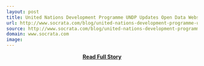 ```yaml
---
layout: post
title: United Nations Development Programme UNDP Updates Open Data Website
url: http://www.socrata.com/blog/united-nations-development-programme-undp-updates-open-data-website/
source: http://www.socrata.com/blog/united-nations-development-programme-undp-updates-open-data-website/
domain: www.socrata.com
image: 
---
```


<p></p>
<center><p><a href="http://www.socrata.com/blog/united-nations-development-programme-undp-updates-open-data-website/" style='padding:25px; font-sze:18px; font-weight: bold;'>Read Full Story</a></p></center>

